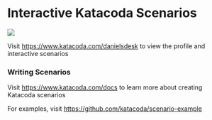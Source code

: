 # Interactive Katacoda Scenarios

[![](http://shields.katacoda.com/katacoda/danielsdesk/count.svg)](https://www.katacoda.com/danielsdesk "Get your profile on Katacoda.com")

Visit https://www.katacoda.com/danielsdesk to view the profile and interactive scenarios

### Writing Scenarios
Visit https://www.katacoda.com/docs to learn more about creating Katacoda scenarios

For examples, visit https://github.com/katacoda/scenario-example

